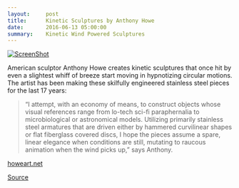 ```yaml
---
layout:     post
title:      Kinetic Sculptures by Anthony Howe
date:       2016-06-13 05:00:00
summary:    Kinetic Wind Powered Sculptures
---
```


[![ScreenShot](https://github.com/raeldominiquini/raeldominiquini.github.io/blob/master/images/15_Wind.png?raw=true)](https://www.youtube.com/watch?v=gyRJrl4WoN8&list=UUixdwLf4RpXJR31mU4zKLfw)

American sculptor Anthony Howe creates kinetic sculptures that once hit by even a slightest whiff of breeze start moving in hypnotizing
circular motions. The artist has been making these skilfully engineered stainless steel pieces for the last 17 years:

> “I attempt, with an economy of means, to construct objects whose visual references range from lo-tech sci-fi paraphernalia to
microbiological or astronomical models. Utilizing primarily stainless steel armatures that are driven either by hammered curvilinear 
shapes or flat fiberglass covered discs, I hope the pieces assume a spare, linear elegance when conditions are still, mutating to raucous
animation when the wind picks up,” says Anthony.

[howeart.net](http://www.howeart.net/index.html)

[Source](http://www.demilked.com/kinetic-sculptures-anthony-howe/)
